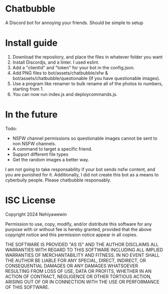 # Chatbubble
A Discord bot for annoying your friends. Should be simple to setup

# Install guide

1. Download the repository, and place the files in whatever folder you want
3. Install Discordjs, and a linter. I used eslint.
4. Add a "clientId" and "token" for your bot in the config.json.
6. Add PNG files to bot/assets/chatbubble/sfw & bot/assets/chatbubble/questionable (If you have questionable images).
7. Use a program like renamer to bulk rename all of the photos to numbers, starting from 1.
8. You can now run index.js and deploycommands.js.

# In the future
Todo:
- NSFW channel permissions so questionable images cannot be sent to non NSFW channels.
- A command to target a specific friend.
- Support different file types
- Get the random images a better way.

I am not going to take responsability if your bot sends nsfw content, and you are punished for it.
Additionally, I did not create this bot as a means to cyberbully people. Please chatbubble responsably.

# ISC License

Copyright 2024 Nehiyawewin

Permission to use, copy, modify, and/or distribute this software for any purpose with or without fee is hereby granted, provided that the above copyright notice and this permission notice appear in all copies.

THE SOFTWARE IS PROVIDED "AS IS" AND THE AUTHOR DISCLAIMS ALL WARRANTIES WITH REGARD TO THIS SOFTWARE INCLUDING ALL IMPLIED WARRANTIES OF MERCHANTABILITY AND FITNESS. IN NO EVENT SHALL THE AUTHOR BE LIABLE FOR ANY SPECIAL, DIRECT, INDIRECT, OR CONSEQUENTIAL DAMAGES OR ANY DAMAGES WHATSOEVER RESULTING FROM LOSS OF USE, DATA OR PROFITS, WHETHER IN AN ACTION OF CONTRACT, NEGLIGENCE OR OTHER TORTIOUS ACTION, ARISING OUT OF OR IN CONNECTION WITH THE USE OR PERFORMANCE OF THIS SOFTWARE.